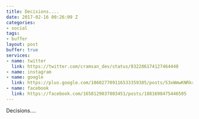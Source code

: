 ```yaml
---
title: Decisions....
date: 2017-02-16 00:26:09 Z
categories:
- social
tags:
- buffer
layout: post
buffer: true
services:
- name: twitter
  link: https://twitter.com/cramsan_dev/status/832286174127464448
- name: instagram
- name: google
  link: https://plus.google.com/106027709116533359385/posts/53xWmwKNRkr
- name: facebook
  link: https://facebook.com/1658129037803451/posts/1881698475446505
---
```


Decisions....
